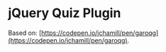 # jQuery Quiz Plugin

Based on: [https://codepen.io/jchamill/pen/garoqg](https://codepen.io/jchamill/pen/garoqg).
